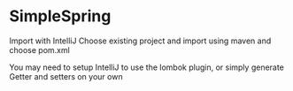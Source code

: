 # SimpleSpring
Import with IntelliJ
Choose existing project and import using maven and choose pom.xml

You may need to setup IntelliJ to use the lombok plugin, or simply generate Getter and setters on your own
